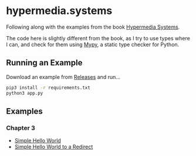 # hypermedia.systems

Following along with the examples from the book [Hypermedia Systems](https://hypermedia.systems).

The code here is slightly different from the book, as I try to use types where I can, and check for them using [Mypy](https://mypy.readthedocs.io/en/stable/index.html), a static type checker for Python.

## Running an Example

Download an example from [Releases](https://github.com/juliojimenez/hypermedia.systems/releases) and run...

```bash
pip3 install -r requirements.txt
python3 app.py
```
## Examples

### Chapter 3

- [Simple Hello World](https://github.com/juliojimenez/hypermedia.systems/releases/tag/chapter-3-simple-hello-world)
- [Simple Hello World to a Redirect](https://github.com/juliojimenez/hypermedia.systems/releases/tag/chapter-3-simple-hello-world-to-a-redirect)
